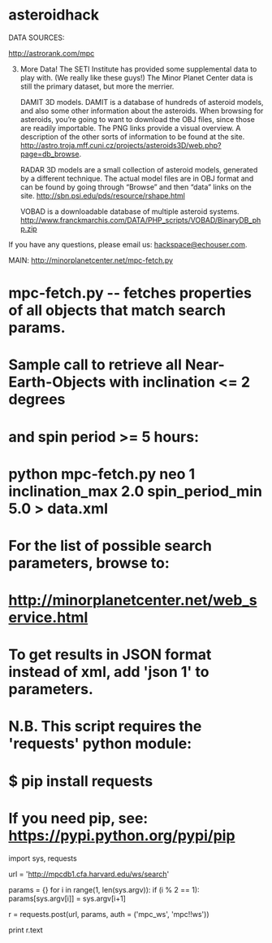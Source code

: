 asteroidhack
============
DATA SOURCES: 

http://astrorank.com/mpc


3) More Data! The SETI Institute has provided some supplemental data to play with. (We really like these guys!) The Minor Planet Center data is still the primary dataset, but more the merrier.

    DAMIT 3D models. DAMIT is a database of hundreds of asteroid models, and also some other information about the asteroids. When browsing for asteroids, you’re going to want to download the OBJ files, since those are readily importable. The PNG links provide a visual overview. A description of the other sorts of information to be found at the site. http://astro.troja.mff.cuni.cz/projects/asteroids3D/web.php?page=db_browse.

    RADAR 3D models are a small collection of asteroid models, generated by a different technique. The actual model files are in OBJ format and can be found by going through “Browse” and then “data” links on the site. http://sbn.psi.edu/pds/resource/rshape.html

    VOBAD is a downloadable database of multiple asteroid systems. http://www.franckmarchis.com/DATA/PHP_scripts/VOBAD/BinaryDB_php.zip

If you have any questions, please email us: hackspace@echouser.com.

MAIN: 
http://minorplanetcenter.net/mpc-fetch.py

# mpc-fetch.py -- fetches properties of all objects that match search params.

# Sample call to retrieve all Near-Earth-Objects with inclination <= 2 degrees
# and spin period >= 5 hours:
#  python mpc-fetch.py neo 1 inclination_max 2.0 spin_period_min 5.0 > data.xml

# For the list of possible search parameters, browse to:
# http://minorplanetcenter.net/web_service.html 

# To get results in JSON format instead of xml, add 'json 1' to parameters.

# N.B. This script requires the 'requests' python module:
# $ pip install requests
# If you need pip, see: https://pypi.python.org/pypi/pip


import sys, requests

url = 'http://mpcdb1.cfa.harvard.edu/ws/search'

params = {}
for i in range(1, len(sys.argv)):
  if (i % 2 == 1):
    params[sys.argv[i]] = sys.argv[i+1]

r = requests.post(url, params, auth = ('mpc_ws', 'mpc!!ws'))

print r.text
